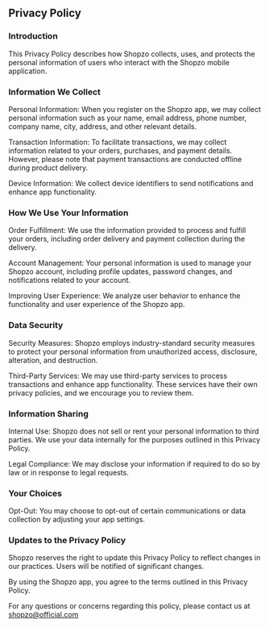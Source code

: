 Privacy Policy  
----------------

### Introduction
This Privacy Policy describes how Shopzo collects, uses, and protects the personal information of users who interact with the Shopzo mobile application.

### Information We Collect
Personal Information:
When you register on the Shopzo app, we may collect personal information such as your name, email address, phone number, company name, city, address, and other relevant details.

Transaction Information:
To facilitate transactions, we may collect information related to your orders, purchases, and payment details. However, please note that payment transactions are conducted offline during product delivery.

Device Information:
We collect device identifiers to send notifications and enhance app functionality.

### How We Use Your Information
Order Fulfillment:
We use the information provided to process and fulfill your orders, including order delivery and payment collection during the delivery.

Account Management:
Your personal information is used to manage your Shopzo account, including profile updates, password changes, and notifications related to your account.

Improving User Experience:
We analyze user behavior to enhance the functionality and user experience of the Shopzo app.

### Data Security
Security Measures:
Shopzo employs industry-standard security measures to protect your personal information from unauthorized access, disclosure, alteration, and destruction.

Third-Party Services:
We may use third-party services to process transactions and enhance app functionality. These services have their own privacy policies, and we encourage you to review them.

### Information Sharing
Internal Use:
Shopzo does not sell or rent your personal information to third parties. We use your data internally for the purposes outlined in this Privacy Policy.

Legal Compliance:
We may disclose your information if required to do so by law or in response to legal requests.

### Your Choices
Opt-Out:
You may choose to opt-out of certain communications or data collection by adjusting your app settings.

### Updates to the Privacy Policy
Shopzo reserves the right to update this Privacy Policy to reflect changes in our practices. Users will be notified of significant changes.

By using the Shopzo app, you agree to the terms outlined in this Privacy Policy.

For any questions or concerns regarding this policy, please contact us at shopzo@official.com
